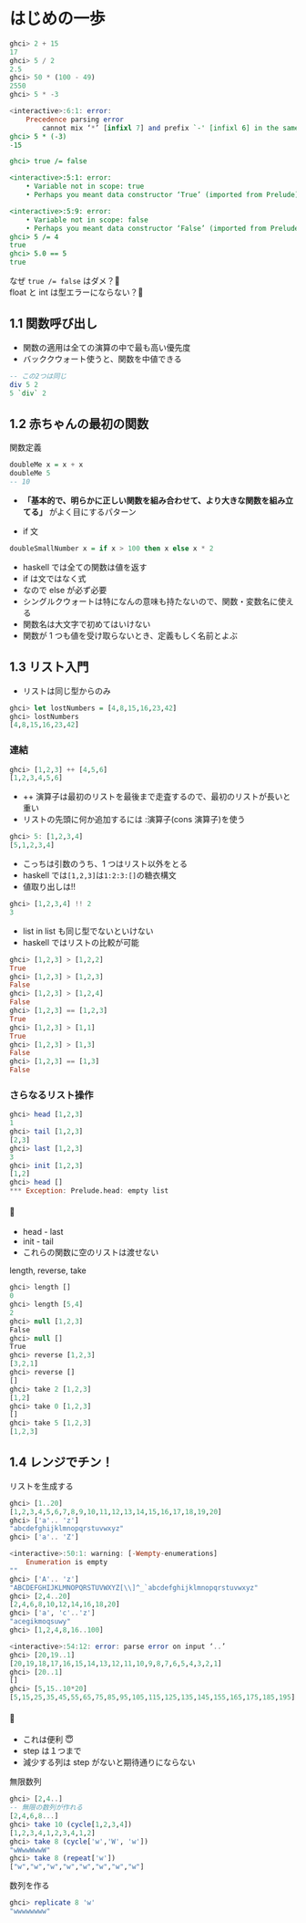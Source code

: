 # はじめの一歩

```hs
ghci> 2 + 15
17
ghci> 5 / 2
2.5
ghci> 50 * (100 - 49)
2550
ghci> 5 * -3

<interactive>:6:1: error:
    Precedence parsing error
        cannot mix ‘*’ [infixl 7] and prefix `-' [infixl 6] in the same infix expression
ghci> 5 * (-3)
-15

ghci> true /= false

<interactive>:5:1: error:
    • Variable not in scope: true
    • Perhaps you meant data constructor ‘True’ (imported from Prelude)

<interactive>:5:9: error:
    • Variable not in scope: false
    • Perhaps you meant data constructor ‘False’ (imported from Prelude)
ghci> 5 /= 4
true
ghci> 5.0 == 5
true
```

なぜ `true /= false` はダメ？🤔  
float と int は型エラーにならない？🤔

## 1.1 関数呼び出し

- 関数の適用は全ての演算の中で最も高い優先度
- バッククウォート使うと、関数を中値できる

```hs
-- この2つは同じ
div 5 2
5 `div` 2
```

## 1.2 赤ちゃんの最初の関数

関数定義

```hs
doubleMe x = x + x
doubleMe 5
-- 10
```

- **「基本的で、明らかに正しい関数を組み合わせて、より大きな関数を組み立てる」** がよく目にするパターン

- if 文

```hs
doubleSmallNumber x = if x > 100 then x else x * 2
```

- haskell では全ての関数は値を返す
- if は文ではなく式
- なので else が必ず必要
- シングルクウォートは特になんの意味も持たないので、関数・変数名に使える
- 関数名は大文字で初めてはいけない
- 関数が 1 つも値を受け取らないとき、定義もしく名前とよぶ

## 1.3 リスト入門

- リストは同じ型からのみ

```hs
ghci> let lostNumbers = [4,8,15,16,23,42]
ghci> lostNumbers
[4,8,15,16,23,42]
```

### 連結

```hs
ghci> [1,2,3] ++ [4,5,6]
[1,2,3,4,5,6]
```

- ++ 演算子は最初のリストを最後まで走査するので、最初のリストが長いと重い
- リストの先頭に何か追加するには :演算子(cons 演算子)を使う

```hs
ghci> 5: [1,2,3,4]
[5,1,2,3,4]
```

- こっちは引数のうち、1 つはリスト以外をとる
- haskell では`[1,2,3]`は`1:2:3:[]`の糖衣構文
- 値取り出しは!!

```hs
ghci> [1,2,3,4] !! 2
3
```

- list in list も同じ型でないといけない
- haskell ではリストの比較が可能

```hs
ghci> [1,2,3] > [1,2,2]
True
ghci> [1,2,3] > [1,2,3]
False
ghci> [1,2,3] > [1,2,4]
False
ghci> [1,2,3] == [1,2,3]
True
ghci> [1,2,3] > [1,1]
True
ghci> [1,2,3] > [1,3]
False
ghci> [1,2,3] == [1,3]
False
```

### さらなるリスト操作

```hs
ghci> head [1,2,3]
1
ghci> tail [1,2,3]
[2,3]
ghci> last [1,2,3]
3
ghci> init [1,2,3]
[1,2]
ghci> head []
*** Exception: Prelude.head: empty list
```

#### 📝

- head - last
- init - tail
- これらの関数に空のリストは渡せない

length, reverse, take

```js
ghci> length []
0
ghci> length [5,4]
2
ghci> null [1,2,3]
False
ghci> null []
True
ghci> reverse [1,2,3]
[3,2,1]
ghci> reverse []
[]
ghci> take 2 [1,2,3]
[1,2]
ghci> take 0 [1,2,3]
[]
ghci> take 5 [1,2,3]
[1,2,3]
```

## 1.4 レンジでチン！

リストを生成する

```hs
ghci> [1..20]
[1,2,3,4,5,6,7,8,9,10,11,12,13,14,15,16,17,18,19,20]
ghci> ['a'.. 'z']
"abcdefghijklmnopqrstuvwxyz"
ghci> ['a'.. 'Z']

<interactive>:50:1: warning: [-Wempty-enumerations]
    Enumeration is empty
""
ghci> ['A'.. 'z']
"ABCDEFGHIJKLMNOPQRSTUVWXYZ[\\]^_`abcdefghijklmnopqrstuvwxyz"
ghci> [2,4..20]
[2,4,6,8,10,12,14,16,18,20]
ghci> ['a', 'c'..'z']
"acegikmoqsuwy"
ghci> [1,2,4,8,16..100]

<interactive>:54:12: error: parse error on input ‘..’
ghci> [20,19..1]
[20,19,18,17,16,15,14,13,12,11,10,9,8,7,6,5,4,3,2,1]
ghci> [20..1]
[]
ghci> [5,15..10*20]
[5,15,25,35,45,55,65,75,85,95,105,115,125,135,145,155,165,175,185,195]
```

#### 📝

- これは便利 😇
- step は１つまで
- 減少する列は step がないと期待通りにならない

無限数列

```hs
ghci> [2,4..]
-- 無限の数列が作れる
[2,4,6,8...]
ghci> take 10 (cycle[1,2,3,4])
[1,2,3,4,1,2,3,4,1,2]
ghci> take 8 (cycle['w','W', 'w'])
"wWwwWwwW"
ghci> take 8 (repeat['w'])
["w","w","w","w","w","w","w","w"]
```

数列を作る

```hs
ghci> replicate 8 'w'
"wwwwwwww"
```

